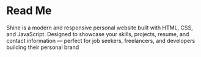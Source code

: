 # Read Me
Shine is a modern and responsive personal website built with HTML, CSS, and JavaScript. Designed to showcase your skills, projects, resume, and contact information — perfect for job seekers, freelancers, and developers building their personal brand

